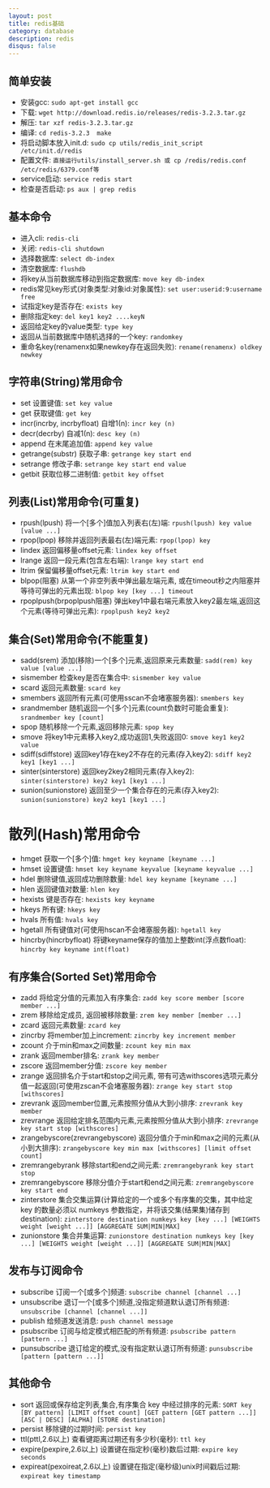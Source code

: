 ```yaml
---
layout: post
title: redis基础
category: database
description: redis
disqus: false
---
```


## 简单安装
* 安装gcc:  `sudo apt-get install gcc`
* 下载:  `wget http://download.redis.io/releases/redis-3.2.3.tar.gz`
* 解压:  `tar xzf redis-3.2.3.tar.gz`
* 编译:  `cd redis-3.2.3  make`
* 将启动脚本放入init.d:  `sudo cp utils/redis_init_script /etc/init.d/redis`
* 配置文件:  `直接运行utils/install_server.sh 或 cp /redis/redis.conf /etc/redis/6379.conf等`
* service启动:  `service redis start`
* 检查是否启动:  `ps aux | grep redis`


## 基本命令
* 进入cli:  `redis-cli`
* 关闭:  `redis-cli shutdown`
* 选择数据库:  `select db-index`
* 清空数据库:  `flushdb`
* 将key从当前数据库移动到指定数据库: `move key db-index`
* redis常见key形式(对象类型:对象id:对象属性):  `set user:userid:9:username free`
* 试指定key是否存在:  `exists key`
* 删除指定key:  `del key1 key2 ....keyN`
* 返回给定key的value类型:  `type key`
* 返回从当前数据库中随机选择的一个key:  `randomkey`
* 重命名key(renamenx如果newkey存在返回失败):  `rename(renamenx) oldkey newkey`


## 字符串(String)常用命令
* set 设置键值:  `set key value`
* get 获取键值:  `get key`
* incr(incrby, incrbyfloat) 自增1(n):  `incr key (n)`
* decr(decrby) 自减1(n):  `desc key (n)`
* append 在末尾追加值:  `append key value`
* getrange(substr) 获取子串:  `getrange key start end`
* setrange 修改子串:  `setrange key start end value`
* getbit 获取位移二进制值:  `getbit key offset`


## 列表(List)常用命令(可重复) 
* rpush(lpush) 将一个[多个]值加入列表右(左)端:  `rpush(lpush) key value [value ...]`
* rpop(lpop) 移除并返回列表最右(左)端元素:  `rpop(lpop) key`
* lindex 返回偏移量offset元素:  `lindex key offset`
* lrange 返回一段元素(包含左右端):  `lrange key start end`
* ltrim 保留偏移量offset元素:  `ltrim key start end`
* blpop(阻塞) 从第一个非空列表中弹出最左端元素, 或在timeout秒之内阻塞并等待可弹出的元素出现:  `blpop key [key ...] timeout`
* rpoplpush(brpoplpush阻塞) 弹出key1中最右端元素放入key2最左端,返回这个元素(等待可弹出元素):  `rpoplpush key2 key2`


## 集合(Set)常用命令(不能重复)
* sadd(srem) 添加(移除)一个[多个]元素,返回原来元素数量:  `sadd(rem) key value [value ...]`
* sismember 检查key是否在集合中:  `sismember key value`
* scard 返回元素数量:  `scard key`
* smembers 返回所有元素(可使用sscan不会堵塞服务器):  `smembers key`
* srandmember 随机返回一个[多个]元素(count负数时可能会重复):  `srandmember key [count]`
* spop 随机移除一个元素,返回移除元素:  `spop key`
* smove 将key1中元素移入key2,成功返回1,失败返回0:  `smove key1 key2 value`
* sdiff(sdiffstore) 返回key1存在key2不存在的元素(存入key2):  `sdiff key2 key1 [key1 ...]`
* sinter(sinterstore) 返回key2key2相同元素(存入key2):  `sinter(sinterstore) key2 key1 [key1 ...]`
* sunion(sunionstore) 返回至少一个集合存在的元素(存入key2):  `sunion(sunionstore) key2 key1 [key1 ...]`


# 散列(Hash)常用命令
* hmget 获取一个[多个]值:  `hmget key keyname [keyname ...]`
* hmset 设置键值:  `hmset key keyname keyvalue [keyname keyvalue ...]`
* hdel 删除键值,返回成功删除数量:  `hdel key keyname [keyname ...]`
* hlen 返回键值对数量:  `hlen key`
* hexists 键是否存在:  `hexists key keyname`
* hkeys 所有键:  `hkeys key`
* hvals 所有值:  `hvals key`
* hgetall 所有键值对(可使用hscan不会堵塞服务器):  `hgetall key`
* hincrby(hincrbyfloat) 将键keyname保存的值加上整数int(浮点数float):  `hincrby key keyname int(float)`


## 有序集合(Sorted Set)常用命令
* zadd 将给定分值的元素加入有序集合:  `zadd key score member [score member ...]`
* zrem 移除给定成员, 返回被移除数量:  `zrem key member [member ...]`
* zcard 返回元素数量:  `zcard key`
* zincrby 将member加上increment:  `zincrby key increment member`
* zcount 介于min和max之间数量:  `zcount key min max`
* zrank 返回member排名:  `zrank key member`
* zscore 返回member分值:  `zscore key member`
* zrange 返回排名介于start和stop之间元素, 带有可选withscores选项元素分值一起返回(可使用zscan不会堵塞服务器):  `zrange key start stop [withscores]`
* zrevrank 返回member位置,元素按照分值从大到小排序:  `zrevrank key member`
* zrevrange 返回给定排名范围内元素,元素按照分值从大到小排序:  `zrevrange key start stop [withscores]`
* zrangebyscore(zrevrangebyscore) 返回分值介于min和max之间的元素(从小到大排序):  `zrangebyscore key min max [withscores] [limit offset count]`
* zremrangebyrank 移除start和end之间元素:  `zremrangebyrank key start stop`
* zremrangebyscore 移除分值介于start和end之间元素:  `zremrangebyscore key start end`
* zinterstore 集合交集运算(计算给定的一个或多个有序集的交集，其中给定 key 的数量必须以 numkeys 参数指定，并将该交集(结果集)储存到 destination):  `zinterstore destination numkeys key [key ...] [WEIGHTS weight [weight ...]] [AGGREGATE SUM|MIN|MAX]`
* zunionstore 集合并集运算:  `zunionstore destination numkeys key [key ...] [WEIGHTS weight [weight ...]] [AGGREGATE SUM|MIN|MAX]`


## 发布与订阅命令
* subscribe 订阅一个[或多个]频道:  `subscribe channel [channel ...]`
* unsubscribe 退订一个[或多个]频道,没指定频道默认退订所有频道:  `unsubscribe [channel [channel ...]]`
* publish 给频道发送消息:  `push channel message`
* psubscribe 订阅与给定模式相匹配的所有频道:  `psubscribe pattern [pattern ...]`
* punsubscribe 退订给定的模式,没有指定默认退订所有频道:  `punsubscribe [pattern [pattern ...]]`


## 其他命令
* sort 返回或保存给定列表,集合,有序集合 key 中经过排序的元素:  `SORT key [BY pattern] [LIMIT offset count] [GET pattern [GET pattern ...]] [ASC | DESC] [ALPHA] [STORE destination]`
* persist 移除键的过期时间:  `persist key`
* ttl(pttl,2.6以上) 查看键距离过期还有多少秒(毫秒):  `ttl key`
* expire(pexpire,2.6以上) 设置键在指定秒(毫秒)数后过期:  `expire key seconds`
* expireat(pexoireat,2.6以上) 设置键在指定(毫秒级)unix时间戳后过期:  `expireat key timestamp`

